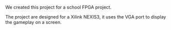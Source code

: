 We created this project for a school FPGA project. 

The project are designed for a Xilink NEXIS3, it uses the VGA port to display the gameplay on a screen.
